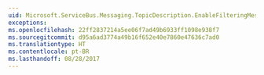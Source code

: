 ```yaml
---
uid: Microsoft.ServiceBus.Messaging.TopicDescription.EnableFilteringMessagesBeforePublishing
exceptions: 
ms.openlocfilehash: 22ff2837214a5ee06f7ad49b6933ff1098e938f7
ms.sourcegitcommit: d95a6ad3774a49b16f652e40e7860e47636c7ad0
ms.translationtype: HT
ms.contentlocale: pt-BR
ms.lasthandoff: 08/28/2017
---
```

